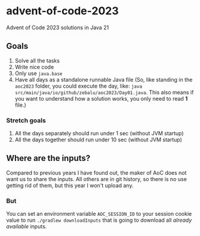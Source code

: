 # advent-of-code-2023
Advent of Code 2023 solutions in Java 21

## Goals

1. Solve all the tasks
2. Write nice code
3. Only use `java.base`
4. Have all days as a standalone runnable Java file (So, like standing in the `aoc2023` folder, you could execute the day, like: `java src/main/java/io/github/zebalu/aoc2023/Day01.java`. This also means if you want to understand how a solution works, you only need to read __1__ file.)

### Stretch goals

1. All the days separately should run under 1 sec (without JVM startup)
2. All the days together should run under 10 sec (without JVM startup)

## Where are the inputs?

Compared to previous years I have found out, the maker of AoC does not want us to share the inputs. All others are in git history, so there is no use getting rid of them, but this year I won't upload any.

### But

You can set an environment variable `AOC_SESSION_ID` to your session cookie value to run `./gradlew downloadInputs` that is going to download all _already available_ inputs.

